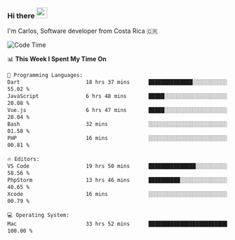 ### Hi there <img src="https://media.giphy.com/media/hvRJCLFzcasrR4ia7z/giphy.gif" width="25px" height="25px">

I'm Carlos, Software developer from Costa Rica 🇨🇷

[//]: # (<a href="https://app.daily.dev/carum98"><img src="https://github.com/carum98/carum98/blob/main/devcard.svg" width="400" alt="Carlos Umaña Acevedo's Dev Card"/></a>)


<!--START_SECTION:waka-->
![Code Time](http://img.shields.io/badge/Code%20Time-11%2C702%20hrs%2022%20mins-blue)

📊 **This Week I Spent My Time On** 

```text
💬 Programming Languages: 
Dart                     18 hrs 37 mins      ██████████████░░░░░░░░░░░   55.02 % 
JavaScript               6 hrs 48 mins       █████░░░░░░░░░░░░░░░░░░░░   20.08 % 
Vue.js                   6 hrs 47 mins       █████░░░░░░░░░░░░░░░░░░░░   20.04 % 
Bash                     32 mins             ░░░░░░░░░░░░░░░░░░░░░░░░░   01.58 % 
PHP                      16 mins             ░░░░░░░░░░░░░░░░░░░░░░░░░   00.81 % 

🔥 Editors: 
VS Code                  19 hrs 50 mins      ███████████████░░░░░░░░░░   58.56 % 
PhpStorm                 13 hrs 46 mins      ██████████░░░░░░░░░░░░░░░   40.65 % 
Xcode                    16 mins             ░░░░░░░░░░░░░░░░░░░░░░░░░   00.79 % 

💻 Operating System: 
Mac                      33 hrs 52 mins      █████████████████████████   100.00 % 
```


<!--END_SECTION:waka-->
